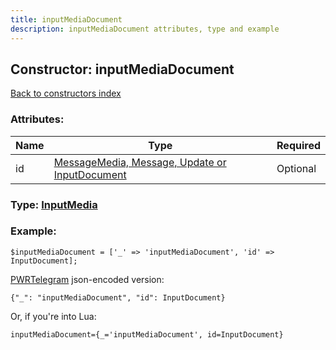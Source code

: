 ```yaml
---
title: inputMediaDocument
description: inputMediaDocument attributes, type and example
---
```

## Constructor: inputMediaDocument  
[Back to constructors index](index.md)



### Attributes:

| Name     |    Type       | Required |
|----------|---------------|----------|
|id|[MessageMedia, Message, Update or InputDocument](../types/InputDocument.md) | Optional|



### Type: [InputMedia](../types/InputMedia.md)


### Example:

```
$inputMediaDocument = ['_' => 'inputMediaDocument', 'id' => InputDocument];
```  

[PWRTelegram](https://pwrtelegram.xyz) json-encoded version:

```
{"_": "inputMediaDocument", "id": InputDocument}
```


Or, if you're into Lua:  


```
inputMediaDocument={_='inputMediaDocument', id=InputDocument}

```



